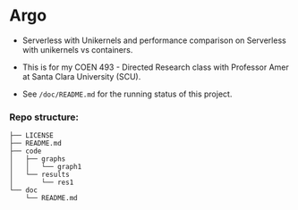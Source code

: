 # Argo
- Serverless with Unikernels and performance comparison on Serverless with unikernels vs containers.

- This is for my COEN 493 - Directed Research class with Professor Amer at Santa Clara University (SCU). 

- See `/doc/README.md` for the running status of this project.

### Repo structure:
```
├── LICENSE
├── README.md
├── code
│   ├── graphs
│   │   └── graph1
│   └── results
│       └── res1
└── doc
    └── README.md
```
